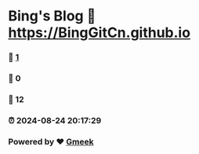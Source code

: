 # Bing's Blog :link: https://BingGitCn.github.io 
### :page_facing_up: [1](https://BingGitCn.github.io/tag.html) 
### :speech_balloon: 0 
### :hibiscus: 12 
### :alarm_clock: 2024-08-24 20:17:29 
### Powered by :heart: [Gmeek](https://github.com/Meekdai/Gmeek)

